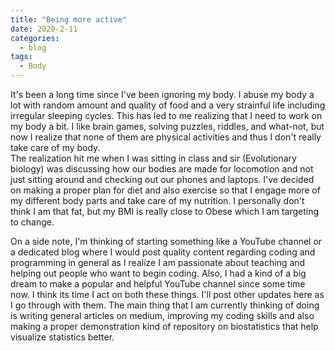 ```yaml
---
title: "Being more active"
date: 2020-2-11
categories:
  - blog
tags:
  - Body
---
```


It's been a long time since I've been ignoring my body. I abuse my body a lot with random amount and quality of food and a very strainful life including irregular sleeping cycles. This has led to me realizing that I need to work on my body a bit. I like brain games, solving puzzles, riddles, and what-not, but now I realize that none of them are physical activities and thus I don't really take care of my body.  
The realization hit me when I was sitting in class and sir (Evolutionary biology) was discussing how our bodies are made for locomotion and not just sitting around and checking out our phones and laptops. I've decided on making a proper plan for diet and also exercise so that I engage more of my different body parts and take care of my nutrition. I personally don't think I am that fat, but my BMI is really close to Obese which I am targeting to change.

On a side note, I'm thinking of starting something like a YouTube channel or a dedicated blog where I would post quality content regarding coding and programming in general as I realize I am passionate about teaching and helping out people who want to begin coding. Also, I had a kind of a big dream to make a popular and helpful YouTube channel since some time now. I think its time I act on both these things. I'll post other updates here as I go through with them. The main thing that I am currently thinking of doing is writing general articles on medium, improving my coding skills and also making a proper demonstration kind of repository on biostatistics that help visualize statistics better.
